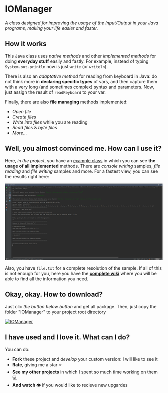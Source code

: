 # IOManager
*A class designed for improving the usage of the Input/Output in your Java programs, making your life easier and faster.*


## How it works

This Java class uses *native methods* and other *implemented methods* for doing **everyday stuff** easily and fastly. For example, instead of typing `System.out.println` now is just `write` (or `writeln`).

There is also an *adaptative method* for reading from keyboard in Java: do not think more in **declaring specific types** of vars, and then capture them with a very long (and sometimes complex) syntax and parameters. Now, just assign the result of `readKeyboard` to your var.

Finally, there are also **file managing** methods implemented:
+ *Open file*
+ *Create files*
+ *Write into files* while you are reading
+ *Read files* & *byte files*
+ *More...*

## Well, you almost convinced me. How can I use it?

Here, *in the project*, you have an [example class](https://github.com/Javinator9889/IOManager/blob/master/example.java) in which you can see **the usage of all implemented** methods.
There are *console writing* samples, *file reading* and *file writing* samples and more. For a fastest view, you can see the results right here:

![Results of sample class](https://github.com/Javinator9889/IOManager/blob/master/output.png)

Also, you have `file.txt` for a complete resolution of the sample. If all of this is not enough for you, here you have the **[complete wiki](https://goo.gl/5hQdrS)** where you will be able to find all the information you need.

## Okay, okay. How to download?

Just clic *the button below button* and get all package. Then, just copy the folder "IOManager" to your project root directory

[![IOManager](https://img.shields.io/badge/Download%20-GLOBAL-green.svg)](https://goo.gl/XTDef9)

## I have used and I love it. What can I do?

You can do:
+ **Fork** these project and *develop* your custom version: I will like to see it
+ **Rate**, giving me a star ⭐️
+ **See my other projects** in which I spent so much time working on them 💻
+ **And watch 👁** if you would like to recieve new upgardes
